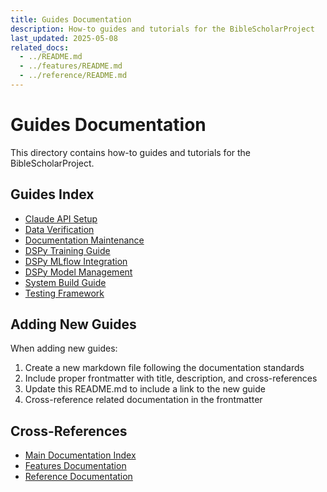 ```yaml
---
title: Guides Documentation
description: How-to guides and tutorials for the BibleScholarProject
last_updated: 2025-05-08
related_docs:
  - ../README.md
  - ../features/README.md
  - ../reference/README.md
---
```

# Guides Documentation

This directory contains how-to guides and tutorials for the BibleScholarProject.

## Guides Index

- [Claude API Setup](claude_api_setup.md)
- [Data Verification](data_verification.md)
- [Documentation Maintenance](documentation_maintenance.md)
- [DSPy Training Guide](dspy_training_guide.md)
- [DSPy MLflow Integration](dspy_mlflow_integration.md)
- [DSPy Model Management](dspy_model_management.md)
- [System Build Guide](system_build_guide.md)
- [Testing Framework](testing_framework.md)

## Adding New Guides

When adding new guides:

1. Create a new markdown file following the documentation standards
2. Include proper frontmatter with title, description, and cross-references
3. Update this README.md to include a link to the new guide
4. Cross-reference related documentation in the frontmatter

## Cross-References
- [Main Documentation Index](../README.md)
- [Features Documentation](../features/README.md)
- [Reference Documentation](../reference/README.md) 